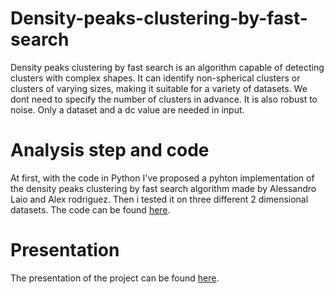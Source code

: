 # Density-peaks-clustering-by-fast-search

Density peaks clustering by fast search is an algorithm capable of detecting clusters with complex shapes. It can identify non-spherical clusters or clusters of varying sizes, making it suitable for a variety of datasets.
We dont need to specify the number of clusters in advance.
It is also robust to noise.
Only a dataset and a dc value are needed in input.

# Analysis step and code 

At first, with the code in Python I've proposed a pyhton implementation of the density peaks clustering by fast search algorithm made by Alessandro Laio and Alex rodriguez.
Then i tested it on three different 2 dimensional datasets.
The code can be found [here](https://github.com/charlesahamed/Phishing-data-analysis/blob/main/Financial_Data_Analysis_Project_Charles_AHAMED.ipynb).

# Presentation

The presentation of the project can be found [here](https://docs.google.com/presentation/d/1gtyTAtyjYBocPK5vpQT3S37q3MwBKQnORzgEpRe-1qg/edit?usp=sharing).
